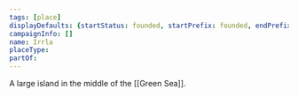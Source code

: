 ```yaml
---
tags: [place]
displayDefaults: {startStatus: founded, startPrefix: founded, endPrefix: destroyed, endStatus: destroyed}
campaignInfo: []
name: Irrla
placeType:
partOf:
---
```


A large island in the middle of the [[Green Sea]].